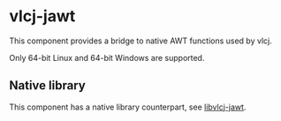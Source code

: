 # vlcj-jawt

This component provides a bridge to native AWT functions used by vlcj.

Only 64-bit Linux and 64-bit Windows are supported.

## Native library

This component has a native library counterpart, see [libvlcj-jawt](https://github.com/caprica/libvlcj-jawt).
